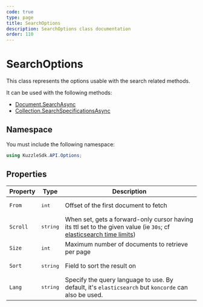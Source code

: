 ```yaml
---
code: true
type: page
title: SearchOptions
description: SearchOptions class documentation
order: 110
---
```


# SearchOptions

This class represents the options usable with the search related methods.  

It can be used with the following methods:
 - [Document.SearchAsync](/sdk/csharp/2/controllers/document/search)
 - [Collection.SearchSpecificationsAsync](/sdk/csharp/2/controllers/collection/search-specifications)

## Namespace

You must include the following namespace: 

```csharp
using KuzzleSdk.API.Options;
```

## Properties

| Property | Type | Description |
|--- |--- |--- |
| `From` | <pre>int</pre> | Offset of the first document to fetch |
| `Scroll` | <pre>string</pre> |  When set, gets a forward-only cursor having its ttl set to the given value (ie `30s`; cf [elasticsearch time limits](https://www.elastic.co/guide/en/elasticsearch/reference/7.3/common-options.html#time-units)) |
| `Size` | <pre>int</pre> | Maximum number of documents to retrieve per page |
| `Sort` | <pre>string</pre> | Field to sort the result on |
| `Lang` | <pre>string</pre> | Specify the query language to use. By default, it's `elasticsearch` but `koncorde` can also be used. <SinceBadge version="change-me"/> |